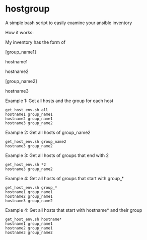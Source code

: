 # hostgroup
A simple bash script to easily examine your ansible inventory

How it works:

My inventory has the form of 

[group_name1]

hostname1

hostname2

[group_name2]

hostname3


Example 1: Get all hosts and the group for each host
```
get_host_env.sh all
hostname1 group_name1  
hostname2 group_name1
hostname3 group_name2
```

Example 2: Get all hosts of group_name2
```
get_host_env.sh group_name2
hostname3 group_name2
```

Example 3: Get all hosts of groups that end with 2
```
get_host_env.sh *2
hostname3 group_name2
```

Example 4: Get all hosts of groups that start with group_*
```
get_host_env.sh group_*
hostname1 group_name1
hostname2 group_name1
hostname3 group_name2
```

Example 4: Get all hosts that start with hostname* and their group
```
get_host_env.sh hostname*
hostname1 group_name1
hostname2 group_name1
hostname3 group_name2
```

